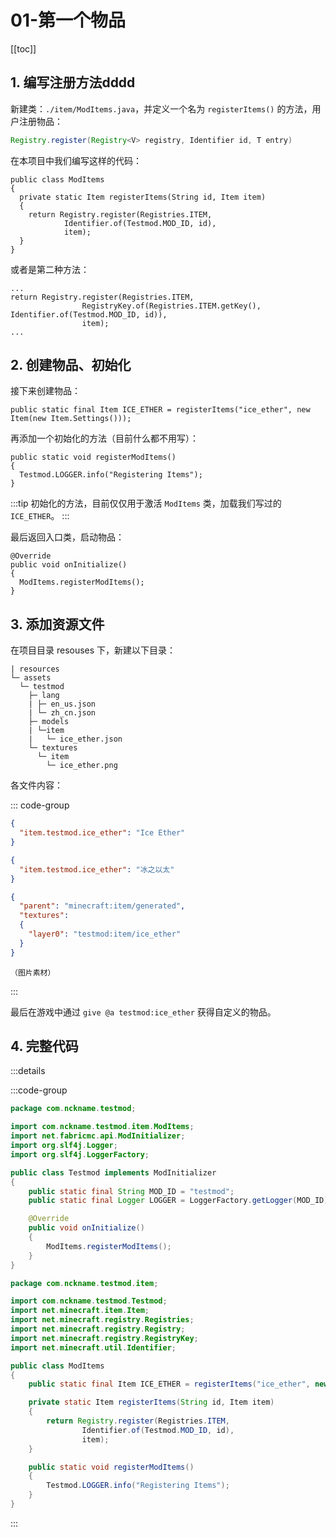 # 01-第一个物品

[[toc]]

## 1. 编写注册方法dddd

新建类：`./item/ModItems.java`，并定义一个名为 `registerItems()` 的方法，用户注册物品：

```java
Registry.register(Registry<V> registry, Identifier id, T entry)
```

在本项目中我们编写这样的代码：

```java:line-numbers
public class ModItems
{
  private static Item registerItems(String id, Item item)
  {
    return Registry.register(Registries.ITEM,
            Identifier.of(Testmod.MOD_ID, id),
            item);
  }
}
```

或者是第二种方法：

```java:line-numbers
...
return Registry.register(Registries.ITEM,
                RegistryKey.of(Registries.ITEM.getKey(), Identifier.of(Testmod.MOD_ID, id)),
                item);
...
```

## 2. 创建物品、初始化

接下来创建物品：

```java:line-numbers
public static final Item ICE_ETHER = registerItems("ice_ether", new Item(new Item.Settings()));
```

再添加一个初始化的方法（目前什么都不用写）：

```java:line-numbers
public static void registerModItems()
{
  Testmod.LOGGER.info("Registering Items");
}
```

:::tip
初始化的方法，目前仅仅用于激活 `ModItems` 类，加载我们写过的 `ICE_ETHER`。
:::

最后返回入口类，启动物品：

```java:line-numbers {4}
@Override
public void onInitialize()
{
  ModItems.registerModItems();
}
```

## 3. 添加资源文件

在项目目录 resouses 下，新建以下目录：

```
| resources
└─ assets
  └─ testmod
    ├─ lang
    | ├─ en_us.json
    | └─ zh_cn.json
    ├─ models
    | └─item
    |   └─ ice_ether.json
    └─ textures
      └─ item
        └─ ice_ether.png
```

各文件内容：

::: code-group

```json [en_us.json]
{
  "item.testmod.ice_ether": "Ice Ether"
}
```

```json [zh_cn.json]
{
  "item.testmod.ice_ether": "冰之以太"
}
```

```json [ice_ether.json]
{
  "parent": "minecraft:item/generated",
  "textures":
  {
    "layer0": "testmod:item/ice_ether"
  }
}
```

```[ice_ether.png]
（图片素材）
```

:::

最后在游戏中通过 `give @a testmod:ice_ether` 获得自定义的物品。

## 4. 完整代码

:::details

:::code-group

```java [Testmod.java]
package com.nckname.testmod;

import com.nckname.testmod.item.ModItems;
import net.fabricmc.api.ModInitializer;
import org.slf4j.Logger;
import org.slf4j.LoggerFactory;

public class Testmod implements ModInitializer
{
    public static final String MOD_ID = "testmod";
    public static final Logger LOGGER = LoggerFactory.getLogger(MOD_ID);

    @Override
    public void onInitialize()
    {
        ModItems.registerModItems();
    }
}
```

```java [ModItems.java]
package com.nckname.testmod.item;

import com.nckname.testmod.Testmod;
import net.minecraft.item.Item;
import net.minecraft.registry.Registries;
import net.minecraft.registry.Registry;
import net.minecraft.registry.RegistryKey;
import net.minecraft.util.Identifier;

public class ModItems
{
    public static final Item ICE_ETHER = registerItems("ice_ether", new Item(new Item.Settings()));

    private static Item registerItems(String id, Item item)
    {
        return Registry.register(Registries.ITEM,
                Identifier.of(Testmod.MOD_ID, id),
                item);
    }

    public static void registerModItems()
    {
        Testmod.LOGGER.info("Registering Items");
    }
}
```

:::
